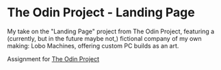 # The Odin Project - Landing Page

My take on the "Landing Page" project from The Odin Project, featuring a (currently, but in the future maybe not,) fictional company of my own making: Lobo Machines, offering custom PC builds as an art.

Assignment for [The Odin Project](https://www.theodinproject.com)
